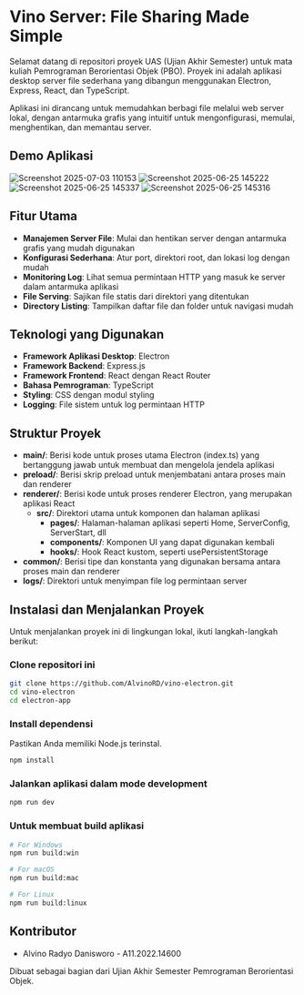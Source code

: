 # Vino Server: File Sharing Made Simple

Selamat datang di repositori proyek UAS (Ujian Akhir Semester) untuk mata kuliah Pemrograman Berorientasi Objek (PBO). Proyek ini adalah aplikasi desktop server file sederhana yang dibangun menggunakan Electron, Express, React, dan TypeScript.

Aplikasi ini dirancang untuk memudahkan berbagi file melalui web server lokal, dengan antarmuka grafis yang intuitif untuk mengonfigurasi, memulai, menghentikan, dan memantau server.

## Demo Aplikasi
![Screenshot 2025-07-03 110153](https://github.com/user-attachments/assets/2a48c566-02b6-48b8-99be-079b9983a2c2)
![Screenshot 2025-06-25 145222](https://github.com/user-attachments/assets/68174570-85c8-479b-8bad-8eabaa1756dc)
![Screenshot 2025-06-25 145337](https://github.com/user-attachments/assets/b02dfcaf-577b-427d-a52f-5d3bc21002f6)
![Screenshot 2025-06-25 145316](https://github.com/user-attachments/assets/3e80c114-8e42-4120-b871-2eafb7b17939)

## Fitur Utama

- **Manajemen Server File**: Mulai dan hentikan server dengan antarmuka grafis yang mudah digunakan
- **Konfigurasi Sederhana**: Atur port, direktori root, dan lokasi log dengan mudah
- **Monitoring Log**: Lihat semua permintaan HTTP yang masuk ke server dalam antarmuka aplikasi
- **File Serving**: Sajikan file statis dari direktori yang ditentukan
- **Directory Listing**: Tampilkan daftar file dan folder untuk navigasi mudah

## Teknologi yang Digunakan

- **Framework Aplikasi Desktop**: Electron
- **Framework Backend**: Express.js
- **Framework Frontend**: React dengan React Router
- **Bahasa Pemrograman**: TypeScript
- **Styling**: CSS dengan modul styling
- **Logging**: File sistem untuk log permintaan HTTP

## Struktur Proyek

- **main/**: Berisi kode untuk proses utama Electron (index.ts) yang bertanggung jawab untuk membuat dan mengelola jendela aplikasi
- **preload/**: Berisi skrip preload untuk menjembatani antara proses main dan renderer
- **renderer/**: Berisi kode untuk proses renderer Electron, yang merupakan aplikasi React
  - **src/**: Direktori utama untuk komponen dan halaman aplikasi
    - **pages/**: Halaman-halaman aplikasi seperti Home, ServerConfig, ServerStart, dll
    - **components/**: Komponen UI yang dapat digunakan kembali
    - **hooks/**: Hook React kustom, seperti usePersistentStorage
- **common/**: Berisi tipe dan konstanta yang digunakan bersama antara proses main dan renderer
- **logs/**: Direktori untuk menyimpan file log permintaan server

## Instalasi dan Menjalankan Proyek

Untuk menjalankan proyek ini di lingkungan lokal, ikuti langkah-langkah berikut:

### Clone repositori ini

```bash
git clone https://github.com/AlvinoRD/vino-electron.git
cd vino-electron
cd electron-app
```

### Install dependensi
Pastikan Anda memiliki Node.js terinstal.

```bash
npm install
```

### Jalankan aplikasi dalam mode development

```bash
npm run dev
```

### Untuk membuat build aplikasi

```bash
# For Windows
npm run build:win

# For macOS
npm run build:mac

# For Linux
npm run build:linux
```

## Kontributor

- Alvino Radyo Danisworo - A11.2022.14600

Dibuat sebagai bagian dari Ujian Akhir Semester Pemrograman Berorientasi Objek.
